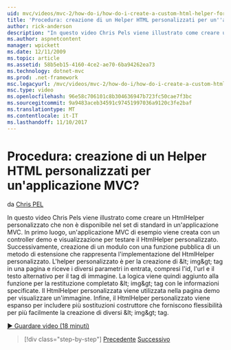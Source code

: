 ```yaml
---
uid: mvc/videos/mvc-2/how-do-i/how-do-i-create-a-custom-html-helper-for-an-mvc-application
title: 'Procedura: creazione di un Helper HTML personalizzati per un''applicazione MVC? | Microsoft Docs'
author: rick-anderson
description: "In questo video Chris Pels viene illustrato come creare un HtmlHelper personalizzato che non è disponibile nel set di standard in un'applicazione MVC. Primo, un applica MVC di esempio..."
ms.author: aspnetcontent
manager: wpickett
ms.date: 12/11/2009
ms.topic: article
ms.assetid: 58b5eb15-4160-4ce2-ae70-6ba94262ea73
ms.technology: dotnet-mvc
ms.prod: .net-framework
msc.legacyurl: /mvc/videos/mvc-2/how-do-i/how-do-i-create-a-custom-html-helper-for-an-mvc-application
msc.type: video
ms.openlocfilehash: 96e58c706101c8b304636947b723fc50cae7f3bc
ms.sourcegitcommit: 9a9483aceb34591c97451997036a9120c3fe2baf
ms.translationtype: MT
ms.contentlocale: it-IT
ms.lasthandoff: 11/10/2017
---
```

<a name="how-do-i-create-a-custom-html-helper-for-an-mvc-application"></a>Procedura: creazione di un Helper HTML personalizzati per un'applicazione MVC?
====================
da [Chris PEL](https://twitter.com/chrispels)

In questo video Chris Pels viene illustrato come creare un HtmlHelper personalizzato che non è disponibile nel set di standard in un'applicazione MVC. In primo luogo, un'applicazione MVC di esempio viene creata con un controller demo e visualizzazione per testare il HtmlHelper personalizzato. Successivamente, creazione di un modulo con una funzione pubblica di un metodo di estensione che rappresenta l'implementazione del HtmlHelper personalizzato. L'helper personalizzato è per la creazione di &amp;lt; img&amp;gt; tag in una pagina e riceve i diversi parametri in entrata, compresi l'id, l'url e il testo alternativo per il tag di immagine. La logica viene quindi aggiunto alla funzione per la restituzione completato &amp;lt; img&amp;gt; tag con le informazioni specificate. Il HtmlHelper personalizzata viene utilizzata nella pagina demo per visualizzare un'immagine. Infine, il HtmlHelper personalizzato viene espanso per includere più sostituzioni costruttore che forniscono flessibilità per più facilmente la creazione di diversi &amp;lt; img&amp;gt; tag.

[&#9654; Guardare video (18 minuti)](https://channel9.msdn.com/Blogs/ASP-NET-Site-Videos/how-do-i-create-a-custom-html-helper-for-an-mvc-application)

>[!div class="step-by-step"]
[Precedente](how-do-i-implement-view-models-to-manage-data-for-aspnet-mvc-views.md)
[Successivo](how-do-i-work-with-model-binders-in-an-mvc-application.md)
